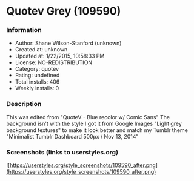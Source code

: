 # Quotev Grey (109590)

### Information
- Author: Shane Wilson-Stanford (unknown)
- Created at: unknown
- Updated at: 1/22/2015, 10:58:33 PM
- License: NO-REDISTRIBUTION
- Category: quotev
- Rating: undefined
- Total installs: 406
- Weekly installs: 0


### Description
This was edited from "QuoteV - Blue recolor w/ Comic Sans" 
The background isn't with the style I got it from Google Images "Light grey background textures" to make it look better and match my Tumblr theme "Minimalist Tumblr Dashboard 500px / Nov 13, 2014"


### Screenshots (links to userstyles.org)
![https://userstyles.org/style_screenshots/109590_after.png](https://userstyles.org/style_screenshots/109590_after.png)


